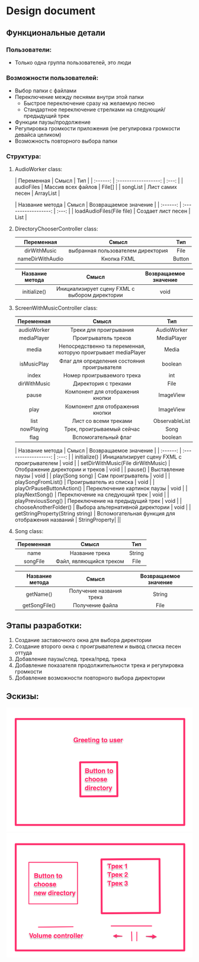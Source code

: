 # Design document
## Функциональные детали
### Пользователи:
- Только одна группа пользователей, это люди
### Возможности пользователей:
- Выбор папки с файлами
- Переключение между песнями внутри этой папки
    - Быстрое переключение сразу на желаемую песню
    - Стандартное переключение стрелками на следующий/предыдущий трек
- Функции паузы/продолжение
- Регулировка громкости приложения (не регулировка громкости девайса целиком)
- Возможность повторного выбора папки
### Структура:
1. AudioWorker class:

    | Переменная        |        Смысл         | Тип  |
        | :------:          | :------------------: | :---: |
    |    audioFiles     | Массив всех файлов   |  File[]  |
    |    songList       | Лист самих песен      |  ArrayList  |

    | Название метода                  |        Смысл         | Возвращаемое значение  |
        | :------:                         | :------------------: | :---:                  |
    |    loadAudioFiles(File file)     | Создает лист песен   |  List<Song>  |

2. DirectoryChooserController class:
   
   | Переменная        |        Смысл         | Тип  |
      | :------:          | :------------------: | :---: |
   |    dirWithMusic   | выбранная пользователем директория   |  File  |
   | nameDirWithAudio | Кнопка FXML | Button |

   | Название метода                  |        Смысл         | Возвращаемое значение  |
      | :------:                         | :------------------: | :---:                  |
   |    initialize()     | Инициализирует сцену FXML с выбором директории   |  void  |

3. ScreenWithMusicController class:

   | Переменная        |        Смысл         | Тип  |
      | :------:          | :------------------: | :---: |
   |    audioWorker   | Треки для проигрывания   |  AudioWorker  |
   | mediaPlayer | Проигрыватель треков | MediaPlayer |
   |    media   | Непосредственно та переменная, которую проигрывает mediaPlayer |  Media  |
   | isMusicPlay | Флаг для определения состояния проигрывателя | boolean |
   |    index   | Номер проигрываемого трека |  int  |
   | dirWithMusic | Директория с треками | File |
   |    pause   | Компонент для отображения кнопки  |  ImageView  |
   | play | Компонент для отображения кнопки | ImageView |
   |    list   | Лист со всеми треками   |  ObservableList<Song>  |
   | nowPlaying | Трек, проигрываемый сейчас | Song |
   | flag | Вспомогательный флаг | boolean |

   | Название метода                  |        Смысл         | Возвращаемое значение  |
            | :------:          | :------------------: | :---: |
   |    initialize()   | Инициализирует сцену FXML с проигрывателем   |  void  |
   | setDirWithMusic(File dirWithMusic) | Отображение директории и треков | void |
   |    pause()   | Выставление паузы |  void  |
   | play(Song song) | Сам проигрыватель | void |
   |    playSongFromList()   | Проигрыватель из списка |  void  |
   | playOrPauseButtonAction() | Переключение картинок паузы | void |
   |    playNextSong()   | Переключение на следующий трек  |  void  |
   | playPreviousSong() | Переключение на предыдущий трек  |  void  |
   |    chooseAnotherFolder()   | Выбора альтернативной директории  |  void  |
   | getStringProperty(String string) | Вспомогательная функция для отображения названий | StringProperty| ||

4. Song class:
   
   | Переменная        |        Смысл         | Тип      |
      | :------:          | :------------------: | :---:    |
   |    name   | Название трека               |  String  |
   | songFile | Файл, являющийся треком       | File     |

   | Название метода    |        Смысл             | Возвращаемое значение  |
      | :------:           | :------------------:     | :---:                  |
   |    getName()       | Получение названия трека |  String                |
   |    getSongFile()   | Получение файла          |  File                  |

## Этапы разработки:
  1. Создание заставочного окна для выбора директории
  2. Создание второго окна с проигрывателем и вывод списка песен оттуда
  3. Добавление паузы/след. трека/пред. трека
  4. Добавление показателя продолжительности трека и регулировка громкости
  5. Добавление возможности повторного выбора директории

## Эскизы:
  ![Для выбора директории](/canvas/dirChooser.png) \
  ![Для проигрывателя](/canvas/mediaPlayer.png)
  